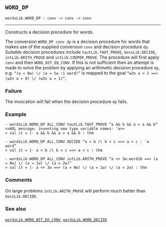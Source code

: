 ## `WORD_DP`

``` hol4
wordsLib.WORD_DP : conv -> conv -> conv
```

------------------------------------------------------------------------

Constructs a decision procedure for words.

The conversion `WORD_DP conv dp` is a decision procedure for words that
makes use of the supplied conversion `conv` and decision procedure `dp`.
Suitable decision procedures include `tautLib.TAUT_PROVE`,
`bossLib.DECIDE`, `intLib.ARITH_PROVE` and `intLib.COOPER_PROVE`. The
procedure will first apply `conv` and then `WORD_BIT_EQ_CONV`. If this
is not sufficient then an attempt is made to solve the problem by
applying an arithmetic decision procedure `dp`,
e.g. `“(a = 0w) \/ (a = 1w :1 word)”` is mapped to the goal
`“w2n a < 2 ==> (w2n a = 0) \/ (w2n a = 1)”`.

### Failure

The invocation will fail when the decision procedure `dp` fails.

### Example

``` hol4
- wordsLib.WORD_DP ALL_CONV tautLib.TAUT_PROVE “a && b && a = a && b”
<<HOL message: inventing new type variable names: 'a>>
> val it = |- a && b && a = a && b : thm

- wordsLib.WORD_DP ALL_CONV DECIDE “a < b /\ b < c ==> a < c : 'a word”
> val it = |- a < b /\ b < c ==> a < c : thm

- wordsLib.WORD_DP ALL_CONV intLib.ARITH_PROVE “a <+ 3w:word16 ==> (a = 0w) \/ (a = 1w) \/ (a = 2w)”
> val it = |- a <+ 3w ==> (a = 0w) \/ (a = 1w) \/ (a = 2w) : thm
```

### Comments

On large problems `intLib.ARITH_PROVE` will perform much better than
`bossLib.DECIDE`.

### See also

[`wordsLib.WORD_BIT_EQ_CONV`](#wordsLib.WORD_BIT_EQ_CONV),
[`wordsLib.WORD_DECIDE`](#wordsLib.WORD_DECIDE)
